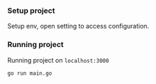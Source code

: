 ### Setup project

Setup env, open setting to access configuration.

### Running project

Running project on `localhost:3000`

```
go run main.go
```
